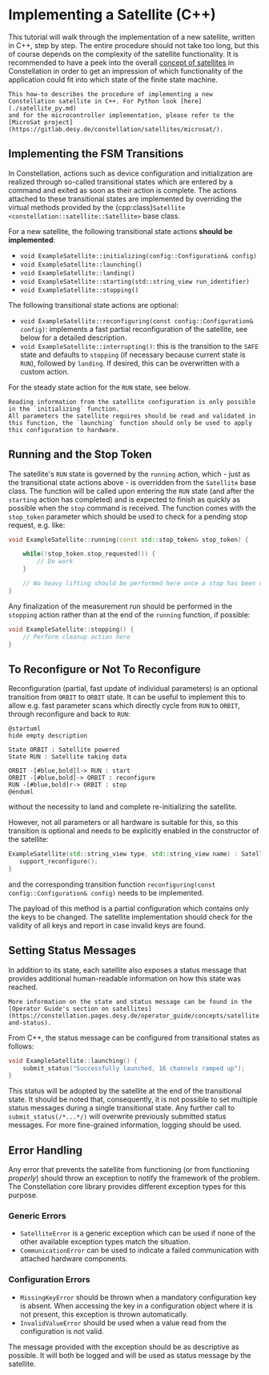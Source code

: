 # Implementing a Satellite (C++)

This tutorial will walk through the implementation of a new satellite, written in C++, step by step. The entire
procedure should not take too long, but this of course depends on the complexity of the satellite functionality.
It is recommended to have a peek into the overall [concept of satellites](../../operator_guide/concepts/satellite.md)
in Constellation in order to get an impression of which functionality of the application could fit into which state of the
finite state machine.

```{seealso}
This how-to describes the procedure of implementing a new Constellation satellite in C++. For Python look [here](./satellite_py.md)
and for the microcontroller implementation, please refer to the [MicroSat project](https://gitlab.desy.de/constellation/satellites/microsat/).
```

## Implementing the FSM Transitions

In Constellation, actions such as device configuration and initialization are realized through so-called transitional states
which are entered by a command and exited as soon as their action is complete. The actions attached to these transitional
states are implemented by overriding the virtual methods provided by the
{cpp:class}`Satellite <constellation::satellite::Satellite>` base class.

For a new satellite, the following transitional state actions **should be implemented**:

* `void ExampleSatellite::initializing(config::Configuration& config)`
* `void ExampleSatellite::launching()`
* `void ExampleSatellite::landing()`
* `void ExampleSatellite::starting(std::string_view run_identifier)`
* `void ExampleSatellite::stopping()`

The following transitional state actions are optional:

* `void ExampleSatellite::reconfiguring(const config::Configuration& config)`: implements a fast partial reconfiguration of the satellite, see below for a detailed description.
* `void ExampleSatellite::interrupting()`: this is the transition to the `SAFE` state and defaults to `stopping` (if necessary because current state is `RUN`), followed by `landing`. If desired, this can be overwritten with a custom action.

For the steady state action for the `RUN` state, see below.

```{caution}
Reading information from the satellite configuration is only possible in the `initializing` function.
All parameters the satellite requires should be read and validated in this function, the `launching` function should only be used to apply this configuration to hardware.
```

## Running and the Stop Token

The satellite's `RUN` state is governed by the `running` action, which - just as the transitional state actions above - is overridden from the `Satellite` base class.
The function will be called upon entering the `RUN` state (and after the `starting` action has completed) and is expected to finish as quickly as possible when the
`stop` command is received. The function comes with the `stop_token` parameter which should be used to check for a pending stop request, e.g. like:

```cpp
void ExampleSatellite::running(const std::stop_token& stop_token) {

    while(!stop_token.stop_requested()) {
        // Do work
    }

    // No heavy lifting should be performed here once a stop has been requested
}
```

Any finalization of the measurement run should be performed in the `stopping` action rather than at the end of the `running` function, if possible:

```cpp
void ExampleSatellite::stopping() {
    // Perform cleanup action here
}
```

## To Reconfigure or Not To Reconfigure

Reconfiguration (partial, fast update of individual parameters) is an optional transition from `ORBIT` to `ORBIT` state. It can
be useful to implement this to allow e.g. fast parameter scans which directly cycle from `RUN` to `ORBIT`, through reconfigure
and back to `RUN`:

```plantuml
@startuml
hide empty description

State ORBIT : Satellite powered
State RUN : Satellite taking data

ORBIT -[#blue,bold]l-> RUN : start
ORBIT -[#blue,bold]-> ORBIT : reconfigure
RUN -[#blue,bold]r-> ORBIT : stop
@enduml
```

without the necessity to land and complete re-initializing the satellite.

However, not all parameters or all hardware is suitable for this, so this transition is optional and needs to be explicitly
enabled in the constructor of the satellite:

```cpp
ExampleSatellite(std::string_view type, std::string_view name) : Satellite(type, name) {
   support_reconfigure();
}
```

and the corresponding transition function `reconfiguring(const config::Configuration& config)` needs to be implemented.

The payload of this method is a partial configuration which contains only the keys to be changed. The satellite
implementation should check for the validity of all keys and report in case invalid keys are found.

## Setting Status Messages

In addition to its state, each satellite also exposes a status message that provides additional human-readable information
on how this state was reached.

```{seealso}
More information on the state and status message can be found in the
[Operator Guide's section on satellites](https://constellation.pages.desy.de/operator_guide/concepts/satellite.html#state-and-status).
```

From C++, the status message can be configured from transitional states as follows:

```cpp
void ExampleSatellite::launching() {
    submit_status("Successfully launched, 16 channels ramped up");
}
```

This status will be adopted by the satellite at the end of the transitional state. It should be noted that, consequently, it
is not possible to set multiple status messages during a single transitional state. Any further call to `submit_status(/*...*/)`
will overwrite previously submitted status messages. For more fine-grained information, logging should be used.

## Error Handling

Any error that prevents the satellite from functioning (or from functioning *properly*) should throw an exception to notify
the framework of the problem. The Constellation core library provides different exception types for this purpose.

### Generic Errors

* `SatelliteError` is a generic exception which can be used if none of the other available exception types match the situation.
* `CommunicationError` can be used to indicate a failed communication with attached hardware components.

### Configuration Errors

* `MissingKeyError` should be thrown when a mandatory configuration key is absent. When accessing the key in a configuration
  object where it is not present, this exception is thrown automatically.
* `InvalidValueError` should be used when a value read from the configuration is not valid.

The message provided with the exception should be as descriptive as possible. It will both be logged and will be used as
status message by the satellite.
